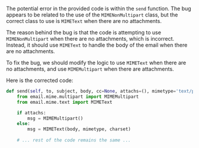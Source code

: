 The potential error in the provided code is within the `send` function. The bug appears to be related to the use of the `MIMENonMultipart` class, but the correct class to use is `MIMEText` when there are no attachments.

The reason behind the bug is that the code is attempting to use `MIMENonMultipart` when there are no attachments, which is incorrect. Instead, it should use `MIMEText` to handle the body of the email when there are no attachments.

To fix the bug, we should modify the logic to use `MIMEText` when there are no attachments, and use `MIMEMultipart` when there are attachments.

Here is the corrected code:

```python
def send(self, to, subject, body, cc=None, attachs=(), mimetype='text/plain', charset=None, _callback=None):
    from email.mime.multipart import MIMEMultipart
    from email.mime.text import MIMEText

    if attachs:
        msg = MIMEMultipart()
    else:
        msg = MIMEText(body, mimetype, charset)
        
    # ... rest of the code remains the same ...
```